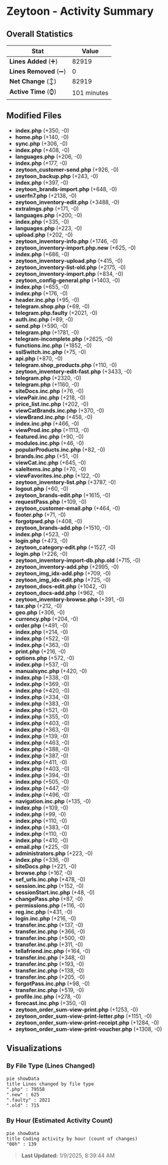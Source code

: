 # Zeytoon - Activity Summary 

## Overall Statistics

| Stat                   | Value                                                             |
| ---------------------- | ----------------------------------------------------------------- |
| **Lines Added** (➕)   | 82919                                          |
| **Lines Removed** (➖) | 0                                        |
| **Net Change** (↕)    | 82919                |
| **Active Time** (⌚)   | 101 minutes |


## Modified Files
- **index.php** (+350, -0)
- **home.php** (+140, -0)
- **sync.php** (+306, -0)
- **index.php** (+408, -0)
- **languages.php** (+206, -0)
- **index.php** (+177, -0)
- **zeytoon_customer-send.php** (+926, -0)
- **zeytoon_backup.php** (+243, -0)
- **index.php** (+397, -0)
- **zeytoon_brands-import.php** (+648, -0)
- **userfn7.php** (+2138, -0)
- **zeytoon_inventory-edit.php** (+3488, -0)
- **extraImgs.php** (+171, -0)
- **languages.php** (+200, -0)
- **index.php** (+335, -0)
- **languages.php** (+223, -0)
- **upload.php** (+202, -0)
- **zeytoon_inventory-info.php** (+1746, -0)
- **zeytoon_inventory-import.php.new** (+625, -0)
- **index.php** (+686, -0)
- **zeytoon_inventory-upload.php** (+415, -0)
- **zeytoon_inventory-list-old.php** (+2175, -0)
- **zeytoon_inventory-import.php** (+834, -0)
- **zeytoon_config-general.php** (+1403, -0)
- **index.php** (+655, -0)
- **index.php** (+176, -0)
- **header.inc.php** (+95, -0)
- **telegram.shop.php** (+69, -0)
- **telegram.php.faulty** (+2021, -0)
- **auth.inc.php** (+89, -0)
- **send.php** (+590, -0)
- **telegram.php** (+1781, -0)
- **telegram-incomplete.php** (+2625, -0)
- **functions.inc.php** (+1852, -0)
- **sslSwitch.inc.php** (+75, -0)
- **api.php** (+870, -0)
- **telegram.shop_products.php** (+110, -0)
- **zeytoon_inventory-edit-fast.php** (+3433, -0)
- **telegram.php** (+2320, -0)
- **telegram.php** (+1160, -0)
- **siteDocs.inc.php** (+76, -0)
- **viewPair.inc.php** (+218, -0)
- **price_list.inc.php** (+202, -0)
- **viewCatBrands.inc.php** (+370, -0)
- **viewBrand.inc.php** (+458, -0)
- **index.inc.php** (+466, -0)
- **viewProd.inc.php** (+1113, -0)
- **featured.inc.php** (+90, -0)
- **modules.inc.php** (+46, -0)
- **popularProducts.inc.php** (+82, -0)
- **brands.inc.php** (+51, -0)
- **viewCat.inc.php** (+645, -0)
- **saleItems.inc.php** (+70, -0)
- **viewFavorites.inc.php** (+122, -0)
- **zeytoon_inventory-list.php** (+3787, -0)
- **logout.php** (+60, -0)
- **zeytoon_brands-edit.php** (+1615, -0)
- **requestPass.php** (+109, -0)
- **zeytoon_customer-email.php** (+464, -0)
- **footer.php** (+71, -0)
- **forgotpwd.php** (+408, -0)
- **zeytoon_brands-add.php** (+1510, -0)
- **index.php** (+523, -0)
- **login.php** (+473, -0)
- **zeytoon_category-edit.php** (+1527, -0)
- **login.php** (+226, -0)
- **zeytoon_inventory-import-db.php.old** (+715, -0)
- **zeytoon_inventory-add.php** (+2995, -0)
- **zeytoon_img_idx-add.php** (+709, -0)
- **zeytoon_img_idx-edit.php** (+725, -0)
- **zeytoon_docs-edit.php** (+1042, -0)
- **zeytoon_docs-add.php** (+962, -0)
- **zeytoon_inventory-browse.php** (+391, -0)
- **tax.php** (+212, -0)
- **geo.php** (+306, -0)
- **currency.php** (+204, -0)
- **order.php** (+491, -0)
- **index.php** (+214, -0)
- **index.php** (+522, -0)
- **index.php** (+363, -0)
- **print.php** (+216, -0)
- **options.php** (+572, -0)
- **index.php** (+537, -0)
- **manualsync.php** (+420, -0)
- **index.php** (+338, -0)
- **index.php** (+369, -0)
- **index.php** (+420, -0)
- **index.php** (+334, -0)
- **index.php** (+383, -0)
- **index.php** (+521, -0)
- **index.php** (+355, -0)
- **index.php** (+403, -0)
- **index.php** (+363, -0)
- **index.php** (+139, -0)
- **index.php** (+463, -0)
- **index.php** (+388, -0)
- **index.php** (+387, -0)
- **index.php** (+411, -0)
- **index.php** (+403, -0)
- **index.php** (+394, -0)
- **index.php** (+505, -0)
- **index.php** (+447, -0)
- **index.php** (+496, -0)
- **navigation.inc.php** (+135, -0)
- **index.php** (+109, -0)
- **index.php** (+99, -0)
- **index.php** (+110, -0)
- **index.php** (+383, -0)
- **index.php** (+110, -0)
- **index.php** (+410, -0)
- **email.php** (+225, -0)
- **administrators.php** (+223, -0)
- **index.php** (+336, -0)
- **siteDocs.php** (+221, -0)
- **browse.php** (+167, -0)
- **sef_urls.inc.php** (+478, -0)
- **session.inc.php** (+152, -0)
- **sessionStart.inc.php** (+48, -0)
- **changePass.php** (+87, -0)
- **permissions.php** (+116, -0)
- **reg.inc.php** (+431, -0)
- **login.inc.php** (+216, -0)
- **transfer.inc.php** (+137, -0)
- **transfer.inc.php** (+366, -0)
- **transfer.inc.php** (+500, -0)
- **transfer.inc.php** (+311, -0)
- **tellafriend.inc.php** (+164, -0)
- **transfer.inc.php** (+348, -0)
- **transfer.inc.php** (+193, -0)
- **transfer.inc.php** (+138, -0)
- **transfer.inc.php** (+205, -0)
- **forgotPass.inc.php** (+98, -0)
- **transfer.inc.php** (+519, -0)
- **profile.inc.php** (+278, -0)
- **forecast.inc.php** (+350, -0)
- **zeytoon_order_sum-view-print.php** (+1253, -0)
- **zeytoon_order_sum-view-print-letter.php** (+1151, -0)
- **zeytoon_order_sum-view-print-receipt.php** (+1284, -0)
- **zeytoon_order_sum-view-print-voucher.php** (+1308, -0)

## Visualizations

### By File Type (Lines Changed)

```mermaid
pie showData
title Lines changed by file type
".php" : 79558
".new" : 625
".faulty" : 2021
".old" : 715
```

### By Hour (Estimated Activity Count)

```mermaid
pie showData
title Coding activity by hour (count of changes)
"08h" : 139
```


> **Last Updated:** 1/9/2025, 8:39:44 AM